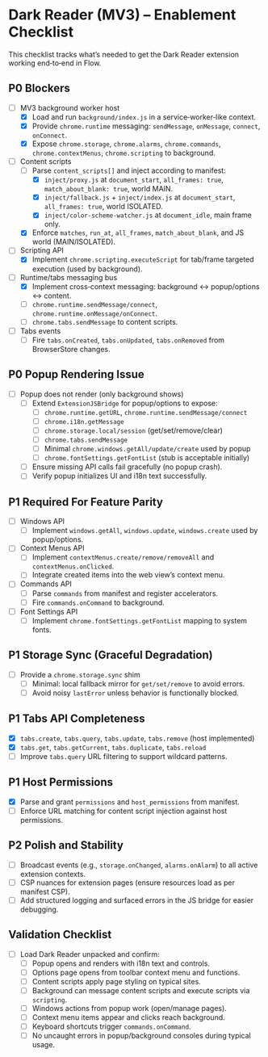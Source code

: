 # Dark Reader (MV3) – Enablement Checklist

This checklist tracks what’s needed to get the Dark Reader extension working end‑to‑end in Flow.

## P0 Blockers
- [ ] MV3 background worker host
  - [x] Load and run `background/index.js` in a service‑worker‑like context.
  - [x] Provide `chrome.runtime` messaging: `sendMessage`, `onMessage`, `connect`, `onConnect`.
  - [x] Expose `chrome.storage`, `chrome.alarms`, `chrome.commands`, `chrome.contextMenus`, `chrome.scripting` to background.
- [ ] Content scripts
  - [ ] Parse `content_scripts[]` and inject according to manifest:
    - [x] `inject/proxy.js` at `document_start`, `all_frames: true`, `match_about_blank: true`, world MAIN.
    - [x] `inject/fallback.js` + `inject/index.js` at `document_start`, `all_frames: true`, world ISOLATED.
    - [x] `inject/color-scheme-watcher.js` at `document_idle`, main frame only.
  - [x] Enforce `matches`, `run_at`, `all_frames`, `match_about_blank`, and JS world (MAIN/ISOLATED).
- [ ] Scripting API
  - [x] Implement `chrome.scripting.executeScript` for tab/frame targeted execution (used by background).
- [ ] Runtime/tabs messaging bus
  - [x] Implement cross‑context messaging: background ↔ popup/options ↔ content.
  - [ ] `chrome.runtime.sendMessage/connect`, `chrome.runtime.onMessage/onConnect`.
  - [ ] `chrome.tabs.sendMessage` to content scripts.
- [ ] Tabs events
  - [ ] Fire `tabs.onCreated`, `tabs.onUpdated`, `tabs.onRemoved` from BrowserStore changes.

## P0 Popup Rendering Issue
- [ ] Popup does not render (only background shows)
  - [ ] Extend `ExtensionJSBridge` for popup/options to expose:
    - [ ] `chrome.runtime.getURL`, `chrome.runtime.sendMessage/connect`
    - [ ] `chrome.i18n.getMessage`
    - [ ] `chrome.storage.local/session` (get/set/remove/clear)
    - [ ] `chrome.tabs.sendMessage`
    - [ ] Minimal `chrome.windows.getAll/update/create` used by popup
    - [ ] `chrome.fontSettings.getFontList` (stub is acceptable initially)
  - [ ] Ensure missing API calls fail gracefully (no popup crash).
  - [ ] Verify popup initializes UI and i18n text successfully.

## P1 Required For Feature Parity
- [ ] Windows API
  - [ ] Implement `windows.getAll`, `windows.update`, `windows.create` used by popup/options.
- [ ] Context Menus API
  - [ ] Implement `contextMenus.create/remove/removeAll` and `contextMenus.onClicked`.
  - [ ] Integrate created items into the web view’s context menu.
- [ ] Commands API
  - [ ] Parse `commands` from manifest and register accelerators.
  - [ ] Fire `commands.onCommand` to background.
- [ ] Font Settings API
  - [ ] Implement `chrome.fontSettings.getFontList` mapping to system fonts.

## P1 Storage Sync (Graceful Degradation)
- [ ] Provide a `chrome.storage.sync` shim
  - [ ] Minimal: local fallback mirror for `get/set/remove` to avoid errors.
  - [ ] Avoid noisy `lastError` unless behavior is functionally blocked.

## P1 Tabs API Completeness
- [x] `tabs.create`, `tabs.query`, `tabs.update`, `tabs.remove` (host implemented)
- [x] `tabs.get`, `tabs.getCurrent`, `tabs.duplicate`, `tabs.reload`
- [ ] Improve `tabs.query` URL filtering to support wildcard patterns.

## P1 Host Permissions
- [x] Parse and grant `permissions` and `host_permissions` from manifest.
- [ ] Enforce URL matching for content script injection against host permissions.

## P2 Polish and Stability
- [ ] Broadcast events (e.g., `storage.onChanged`, `alarms.onAlarm`) to all active extension contexts.
- [ ] CSP nuances for extension pages (ensure resources load as per manifest CSP).
- [ ] Add structured logging and surfaced errors in the JS bridge for easier debugging.

## Validation Checklist
- [ ] Load Dark Reader unpacked and confirm:
  - [ ] Popup opens and renders with i18n text and controls.
  - [ ] Options page opens from toolbar context menu and functions.
  - [ ] Content scripts apply page styling on typical sites.
  - [ ] Background can message content scripts and execute scripts via `scripting`.
  - [ ] Windows actions from popup work (open/manage pages).
  - [ ] Context menu items appear and clicks reach background.
  - [ ] Keyboard shortcuts trigger `commands.onCommand`.
  - [ ] No uncaught errors in popup/background consoles during typical usage.

